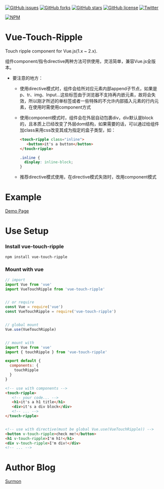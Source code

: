 [![GitHub issues](https://img.shields.io/github/issues/surmon-china/vue-touch-ripple.svg?style=flat-square)](https://github.com/surmon-china/vue-touch-ripple/issues)
[![GitHub forks](https://img.shields.io/github/forks/surmon-china/vue-touch-ripple.svg?style=flat-square)](https://github.com/surmon-china/vue-touch-ripple/network)
[![GitHub stars](https://img.shields.io/github/stars/surmon-china/vue-touch-ripple.svg?style=flat-square)](https://github.com/surmon-china/vue-touch-ripple/stargazers)
[![GitHub license](https://img.shields.io/badge/license-MIT-blue.svg?style=flat-square)](https://raw.githubusercontent.com/surmon-china/vue-touch-ripple/master/LICENSE)
[![Twitter](https://img.shields.io/twitter/url/https/github.com/surmon-china/vue-touch-ripple.svg?style=social?style=flat-square)](https://twitter.com/intent/tweet?text=Wow:&url=%5Bobject%20Object%5D)

[![NPM](https://nodei.co/npm/vue-touch-ripple.png?downloads=true&downloadRank=true&stars=true)](https://nodei.co/npm/vue-touch-ripple/)


# Vue-Touch-Ripple
Touch ripple component for Vue.js(1.x ~ 2.x).

组件component/指令directive两种方法可供使用，灵活简单，兼容Vue.js全版本。


- 要注意的地方：

  * 使用directive模式时，组件会给所对应元素内部append子节点，如果是p、tr、img、Input...这些标签由于浏览器不支持再内嵌元素，故将会失效，所以刚才所述的单标签或者一些特殊的不允许内部插入元素的行内元素，在使用时需使用component方式

  * 使用component模式时，组件会在外层自动包裹div，div默认是block的，且本质上已经改变了外层dom结构，如果需要的话，可以通过给组件加class来用css改变其成为指定的盒子类型，如：

    ``` html
    <touch-ripple class="inline">
       <button>it's a button</button>
    </touch-ripple>
    ```

    ``` css
    .inline {
      display: inline-block;
    }
    ```

  * 推荐directive模式使用，在directive模式失效时，改用component模式


# Example
[Demo Page](https://surmon-china.github.io/vue-touch-ripple/)


# Use Setup


### Install vue-touch-ripple

``` bash
npm install vue-touch-ripple
```


### Mount with vue

``` javascript
// import
import Vue from 'vue'
import VueTouchRipple from 'vue-touch-ripple'


// or require
const Vue = require('vue')
const VueTouchRipple = require('vue-touch-ripple')


// global mount
Vue.use(VueTouchRipple)


// mount with
import Vue from 'vue'
import { touchRipple } from 'vue-touch-ripple'

export default {
  components: {
    touchRipple
  }
}
```

``` html
<!-- use with components -->
<touch-ripple>
   <!-- your code... -->
   <h1>it's a h1 title</h1>
   <div>it's a div block</div>
   <!-- ... -->
</touch-ripple>


<!-- use with directive(must be global Vue.use(VueTouchRipple)) -->
<button v-touch-ripple>check me!</button>
<h1 v-touch-ripple>I'm h1!</h1>
<div v-touch-ripple>I'm div!</div>
<!-- ... -->
```


# Author Blog
[Surmon](https://surmon.me)
